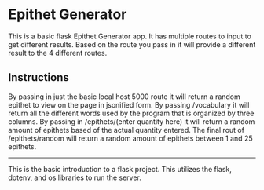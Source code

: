 # Epithet Generator

This is a  basic flask Epithet Generator app.  It has multiple routes to input to get different results.  Based on the route you pass in it will provide a different result to the 4 different routes.

## Instructions

By passing in just the basic local host 5000 route it will return a random epithet to view on the page in jsonified form.  By passing /vocabulary it will return all the different words used by the program that is organized by three columns.  By passing in /epithets/(enter quantity here) it will return a random amount of epithets based of the actual quantity entered.  The final rout of /epithets/random will return a random amount of epithets between 1 and 25 epithets.

------------------------------------------------------

This is the basic introduction to a flask project.  This utilizes the flask, dotenv, and os libraries to run the server.